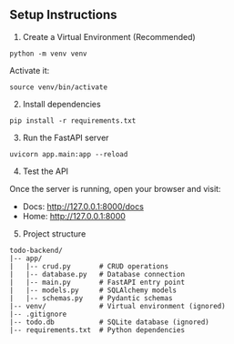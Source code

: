 ## Setup Instructions

1. Create a Virtual Environment (Recommended)

```
python -m venv venv
```

Activate it:

```
source venv/bin/activate
```

2. Install dependencies

```
pip install -r requirements.txt
```

3. Run the FastAPI server

```
uvicorn app.main:app --reload
```

4. Test the API

Once the server is running, open your browser and visit:
- Docs: http://127.0.0.1:8000/docs
- Home: http://127.0.0.1:8000

5. Project structure

```
todo-backend/
|-- app/
|   |-- crud.py       # CRUD operations
|   |-- database.py   # Database connection
|   |-- main.py       # FastAPI entry point
|   |-- models.py     # SQLAlchemy models
|   |-- schemas.py    # Pydantic schemas
|-- venv/             # Virtual environment (ignored)
|-- .gitignore
|-- todo.db           # SQLite database (ignored)
|-- requirements.txt  # Python dependencies  